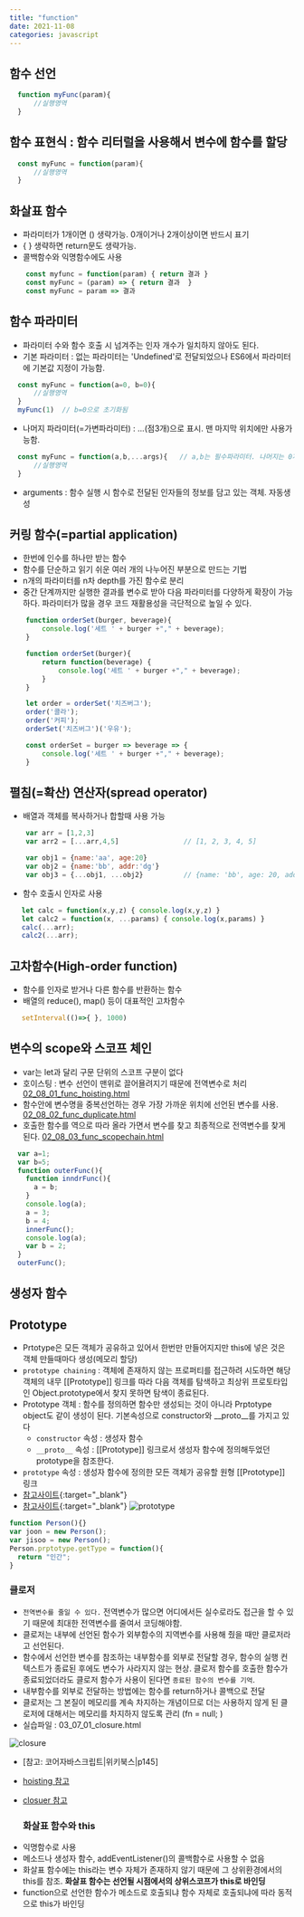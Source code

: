 ```yaml
---
title: "function"
date: 2021-11-08
categories: javascript  
---
```


## 함수 선언

```javascript
  function myFunc(param){
      //실행영역
  }
```  

## 함수 표현식 : 함수 리터럴을 사용해서 변수에 함수를 할당

```javascript
  const myFunc = function(param){
      //실행영역
  }
```

## 화살표 함수

* 파라미터가 1개이면 () 생략가능. 0개이거나 2개이상이면 반드시 표기
* { } 생략하면 return문도 생략가능.
* 콜백함수와 익명함수에도 사용

```javascript
    const myfunc = function(param) { return 결과 }
    const myFunc = (param) => { return 결과  }
    const myFunc = param => 결과
```

## 함수 파라미터

* 파라미터 수와 함수 호출 시 넘겨주는 인자 개수가 일치하지 않아도 된다.
* 기본 파라미터 : 없는 파라미터는 'Undefined'로 전달되었으나 ES6에서 파라미터에 기본값 지정이 가능함.

```javascript
  const myFunc = function(a=0, b=0){
      //실행영역
  }
  myFunc(1)  // b=0으로 초기화됨
```
  
* 나머지 파라미터(=가변파라미터) : ...(점3개)으로 표시. 맨 마지막 위치에만 사용가능함.

```javascript
  const myFunc = function(a,b,...args){   // a,b는 필수파라미터. 나머지는 0개에서 n개까지 배열로 받음
      //실행영역
  }
```

* arguments : 함수 실행 시 함수로 전달된 인자들의 정보를 담고 있는 객체. 자동생성

## 커링 함수(=partial application)  

* 한번에 인수를 하나만 받는 함수  
* 함수를 단순하고 읽기 쉬운 여러 개의 나누어진 부분으로 만드는 기법
* n개의 파라미터를 n차 depth를 가진 함수로 분리
* 중간 단계까지만 실행한 결과를 변수로 받아 다음 파라미터를 다양하게 확장이 가능하다. 파라미터가 많을 경우 코드 재활용성을 극단적으로 높일 수 있다.

```javascript
    function orderSet(burger, beverage){
        console.log('세트 ' + burger +"," + beverage);
    }
```

```javascript
    function orderSet(burger){
        return function(beverage) {
            console.log('세트 ' + burger +"," + beverage);
        }
    }

    let order = orderSet('치즈버그');
    order('콜라');
    order('커피');
    orderSet('치즈버그')('우유');
```

```javascript
    const orderSet = burger => beverage => {
        console.log('세트 ' + burger +"," + beverage);
    }
```

## 펼침(=확산) 연산자(spread operator)

* 배열과 객체를 복사하거나 합할때 사용 가능

```javascript
    var arr = [1,2,3]
    var arr2 = [...arr,4,5]                // [1, 2, 3, 4, 5]  

    var obj1 = {name:'aa', age:20}
    var obj2 = {name:'bb', addr:'dg'}
    var obj3 = {...obj1, ...obj2}          // {name: 'bb', age: 20, addr: 'dg'}  키가 중복되면 덮어쓴다
```

* 함수 호출시  인자로 사용  

```javascript
   let calc = function(x,y,z) { console.log(x,y,z) }
   let calc2 = function(x, ...params) { console.log(x,params) }
   calc(...arr);
   calc2(...arr);
```

## 고차함수(High-order function)  

* 함수를 인자로 받거나 다른 함수를 반환하는 함수
* 배열의 reduce(), map() 등이 대표적인 고차함수

```javascript
   setInterval(()=>{ }, 1000)
```

## 변수의 scope와 스코프 체인

* var는 let과 달리 구문 단위의 스코프 구분이 없다 
* 호이스팅 : 변수 선언이 맨위로 끌어욜려지기 때문에 전역변수로 처리 [02_08_01_func_hoisting.html](02_08_01_func_hoisting.html)
* 함수안에 변수명을 중복선언하는 경우 가장 가까운 위치에 선언된 변수를 사용. [02_08_02_func_duplicate.html](02_08_02_func_duplicate.html)
* 호출한 함수를 역으로 따라 올라 가면서 변수를 찾고 최종적으로 전역변수를 찾게 된다. [02_08_03_func_scopechain.html](02_08_03_func_scopechain.html)
  
```javascript
  var a=1;
  var b=5;
  function outerFunc(){
    function inndrFunc(){
      a = b;
    }
    console.log(a);
    a = 3;
    b = 4;
    innerFunc();
    console.log(a);
    var b = 2;
  }
  outerFunc();
```

## 생성자 함수


## Prototype

* Prtotype은 모든 객체가 공유하고 있어서 한번만 만들어지지만 this에 넣은 것은 객체 만들때마다 생성(메모리 할당)
* `prototype chaining` : 객체에 존재하지 않는 프로퍼티를 접근하려 시도하면 해당 객체의 내무 [[Prototype]] 링크를 따라 다음 객체를 탐색하고 최상위 프로토타입인 Object.prototype에서 찾지 못하면 탐색이 종료된다.
* Prototype 객체 : 함수를 정의하면 함수만 생성되는 것이 아니라 Prptotype object도 같이 생성이 된다. 기본속성으로 constructor와 __proto__를 가지고 있다
  * `constructor` 속성 : 생성자 함수
  * `__proto__` 속성 : [[Prototype]] 링크로서 생성자 함수에 정의해두었던 prototype을 참조한다.
* `prototype` 속성 : 생성자 함수에 정의한 모든 객체가 공유할 원형 [[Prototype]] 링크  
* [참고사이트](https://www.nextree.co.kr/p7323/){:target="_blank"} 
* [참고사이트](https://velog.io/@adam2/%EC%9E%90%EB%B0%94%EC%8A%A4%ED%81%AC%EB%A6%BD%ED%8A%B8-Prototype-%EC%99%84%EB%B2%BD-%EC%A0%95%EB%A6%AC){:target="_blank"} 
![prototype](/img/prototype03.png)  

```javascript
function Person(){}
var joon = new Person();
var jisoo = new Person();
Person.prptotype.getType = function(){
  return "인간";
}
```

### 클로저

* `전역변수를 줄일 수 있다.`  전역변수가 많으면 어디에서든 실수로라도 접근을 할 수 있기 때문에 최대한 전역변수를 줄여서 코딩해야함. 
* 클로저는 내부에 선언된 함수가 외부함수의 지역변수를 사용해 줬을 때만 클로저라고 선언된다.
* 함수에서 선언한 변수를 참조하는 내부함수를 외부로 전달할 경우, 함수의 실행 컨텍스트가 종료된 후에도 변수가 사라지지 않는 현상. 클로저 함수를 호출한 함수가 종료되었더라도 클로저 함수가 사용이 된다면 `종료된 함수의 변수를 기억`.  
* 내부함수를 외부로 전달하는 방법에는 함수를 return하거나 콜백으로 전달  
* 클로저는 그 본질이 메모리를 계속 차지하는 개념이므로 더는 사용하지 않게 된 클로저에 대해서는 메모리를 차지하지 않도록 관리  (fn = null; )
* 실습파일 : 03_07_01_closure.html

![closure](/img/closure01.png)  

* [참고: 코어자바스크립트|위키북스|p145]
* [hoisting 참고](https://developer.mozilla.org/ko/docs/Web/JavaScript/Guide/Grammar_and_types) 
* [closuer 참고](https://developer.mozilla.org/ko/docs/Web/JavaScript/Guide/Functions)
	

  ### 화살표 함수와 this

- 익명함수로 사용
- 메소드나 생성자 함수, addEventListener()의 콜백함수로 사용할 수 없음
- 화살표 함수에는 this라는 변수 자체가 존재하지 않기 때문에 그 상위환경에서의 this를 참조. **화살표 함수는 선언될 시점에서의 상위스코프가 this로 바인딩**
- function으로 선언한 함수가 메소드로 호출되냐 함수 자체로 호출되냐에 따라 동적으로 this가 바인딩
